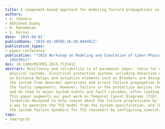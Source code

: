 ```yaml
---
title: A component-based approach for modeling failure propagations in power systems
authors:
- A. Chhokra
- Abhishek Dubey
- N. Mahadevan
- G. Karsai
date: '2015-04-01'
publishDate: '2025-02-20T03:16:30.084491Z'
publication_types:
- paper-conference
publication: '*2015 Workshop on Modeling and Simulation of Cyber-Physical Energy Systems
  (MSCPES)*'
doi: 10.1109/MSCPES.2015.7115412
abstract: Resiliency and reliability is of paramount impor- tance for energy cyber
  physical systems. Electrical protection systems including detection elements such
  as Distance Relays and actuation elements such as Breakers are designed to protect
  the system from abnormal operations and arrest failure propagation by rapidly isolating
  the faulty components. However, failure in the protection devices themselves can
  and do lead to major system events and fault cascades, often leading to blackouts.
  This paper augments our past work on Temporal Causal Diagrams (TCD), a modeling
  formalism designed to help reason about the failure progressions by (a) describing
  a way to generate the TCD model from the system specification, and (b) understand
  the system failure dynamics for TCD reasoners by configuring simulation models.
tags:
- smartgrid
---
```

